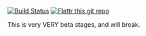 [![Build Status](https://travis-ci.org/jprice/ansibles.svg)](https://travis-ci.org/jprice/ansibles) [![Flattr this git repo](http://api.flattr.com/button/flattr-badge-large.png)](https://flattr.com/submit/auto?user_id=jprice&url=https://github.com/jprice/ansibles&title=ansibles&language=&tags=github&category=software)

This is very VERY beta stages, and will break.

